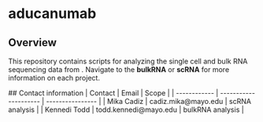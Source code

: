 # aducanumab
## Overview
This repository contains scripts for analyzing the single cell and bulk RNA sequencing data from <insert paper title>. Navigate to the **bulkRNA** or **scRNA** for more information on each project.

<insert abstract>
## Contact information
| Contact      | Email                 | Scope            |
| ------------ | --------------------- | ---------------- |
| Mika Cadiz   | cadiz.mika@mayo.edu   | scRNA analysis   |
| Kennedi Todd | todd.kennedi@mayo.edu | bulkRNA analysis |
